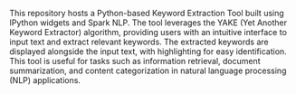 This repository hosts a Python-based Keyword Extraction Tool built using IPython widgets and Spark NLP. The tool leverages the YAKE (Yet Another Keyword Extractor) algorithm, providing users with an intuitive interface to input text and extract relevant keywords. The extracted keywords are displayed alongside the input text, with highlighting for easy identification. This tool is useful for tasks such as information retrieval, document summarization, and content categorization in natural language processing (NLP) applications.
